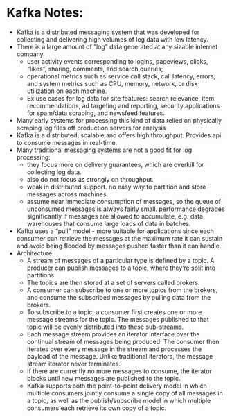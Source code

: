 # Kafka Notes:

- Kafka is a distributed messaging system that was developed for collecting and delivering high volumes of log data with low latency.
- There is a large amount of “log” data generated at any sizable internet company.
    - user activity events corresponding to logins, pageviews, clicks, “likes”, sharing, comments, and search queries;
    - operational metrics such as service call stack, call latency, errors, and system metrics such as CPU, memory, network, or disk utilization on each machine.
    - Ex use cases for log data for site features: search relevance, item recommendations, ad targeting and reporting, security applications for spam/data scraping, and newsfeed features.
- Many early systems for processing this kind of data relied on physically scraping log files off production servers for analysis
- Kafka is a distributed, scalable and offers high throughput. Provides api to consume messages in real-time.
- Many traditional messaging systems are not a good fit for log processing:
    - they focus more on delivery guarantees, which are overkill for collecting log data.
    - also do not focus as strongly on throughput.
    - weak in distributed support.  no easy way to partition and store messages across machines.
    - assume near immediate consumption of messages, so the queue of unconsumed messages is always fairly small. performance degrades significantly if messages are allowed to accumulate, e.g. data warehouses that consume large loads of data in batches.
- Kafka uses a “pull” model - more suitable for applications since each consumer can retrieve the messages at the maximum rate it can sustain and avoid being flooded by messages pushed faster than it can handle.
- Architecture:
    - A stream of messages of a particular type is defined by a topic. A producer can publish messages to a topic, where they’re split into partitions.
    - The topics are then stored at a set of servers called brokers.
    - A consumer can subscribe to one or more topics from the brokers, and consume the subscribed messages by pulling data from the brokers.
    - To subscribe to a topic, a consumer first creates one or more message streams for the topic. The messages published to that topic will be evenly distributed into these sub-streams.
    - Each message stream provides an iterator interface over the continual stream of messages being produced. The consumer then iterates over every message in the stream and processes the payload of the message. Unlike traditional iterators, the message stream iterator never terminates.
    - If there are currently no more messages to consume, the iterator blocks until new messages are published to the topic.
    - Kafka supports both the point-to-point delivery model in which multiple consumers jointly consume a single copy of all messages in a topic, as well as the publish/subscribe model in which multiple consumers each retrieve its own copy of a topic.